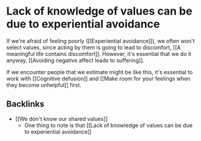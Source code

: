 # Lack of knowledge of values can be due to experiential avoidance
If we're afraid of feeling poorly ([[Experiential avoidance]]), we often won't select values, since acting by them is going to lead to discomfort, [[A meaningful life contains discomfort]]. However, it's essential that we do it anyway, [[Avoiding negative affect leads to suffering]].

If we encounter people that we estimate might be like this, it's essential to work with [[Cognitive defusion]] and [[Make room for your feelings when they become unhelpful]] first.

## Backlinks
* [[We don't know our shared values]]
	* One thing to note is that [[Lack of knowledge of values can be due to experiential avoidance]]

<!-- #Life #p1 -->

<!-- {BearID:EBBB6072-3DBB-4D46-859C-CF9A9D4D1BA8-15756-00001303CDE9EB08} -->

